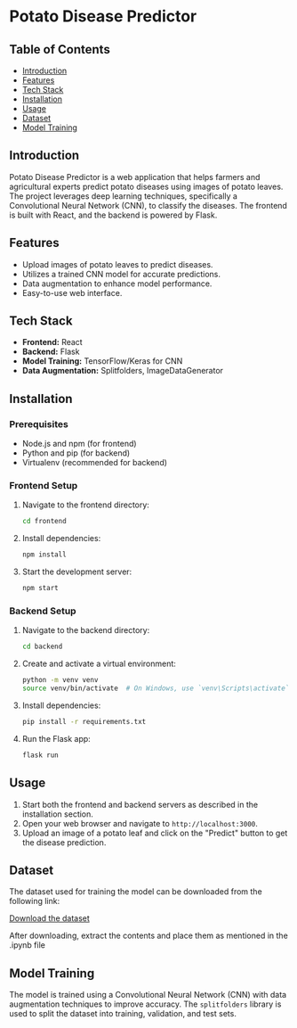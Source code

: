 # Potato Disease Predictor

## Table of Contents
- [Introduction](#introduction)
- [Features](#features)
- [Tech Stack](#tech-stack)
- [Installation](#installation)
- [Usage](#usage)
- [Dataset](#dataset)
- [Model Training](#model-training)


## Introduction

Potato Disease Predictor is a web application that helps farmers and agricultural experts predict potato diseases using images of potato leaves. The project leverages deep learning techniques, specifically a Convolutional Neural Network (CNN), to classify the diseases. The frontend is built with React, and the backend is powered by Flask.

## Features

- Upload images of potato leaves to predict diseases.
- Utilizes a trained CNN model for accurate predictions.
- Data augmentation to enhance model performance.
- Easy-to-use web interface.

## Tech Stack

- **Frontend:** React
- **Backend:** Flask
- **Model Training:** TensorFlow/Keras for CNN
- **Data Augmentation:** Splitfolders, ImageDataGenerator

## Installation

### Prerequisites

- Node.js and npm (for frontend)
- Python and pip (for backend)
- Virtualenv (recommended for backend)

### Frontend Setup

1. Navigate to the frontend directory:
    ```bash
    cd frontend
    ```

2. Install dependencies:
    ```bash
    npm install
    ```

3. Start the development server:
    ```bash
    npm start
    ```

### Backend Setup

1. Navigate to the backend directory:
    ```bash
    cd backend
    ```

2. Create and activate a virtual environment:
    ```bash
    python -m venv venv
    source venv/bin/activate  # On Windows, use `venv\Scripts\activate`
    ```

3. Install dependencies:
    ```bash
    pip install -r requirements.txt
    ```

4. Run the Flask app:
    ```bash
    flask run
    ```

## Usage

1. Start both the frontend and backend servers as described in the installation section.
2. Open your web browser and navigate to `http://localhost:3000`.
3. Upload an image of a potato leaf and click on the "Predict" button to get the disease prediction.

## Dataset

The dataset used for training the model can be downloaded from the following link:

[Download the dataset](https://www.kaggle.com/datasets/arjuntejaswi/plant-village)

After downloading, extract the contents and place them as mentioned in the .ipynb file

## Model Training

The model is trained using a Convolutional Neural Network (CNN) with data augmentation techniques to improve accuracy. The `splitfolders` library is used to split the dataset into training, validation, and test sets.


